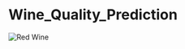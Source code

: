 # Wine_Quality_Prediction

![Red Wine](https://user-images.githubusercontent.com/66428890/148176330-bda66c18-446b-4a2c-bde4-65cca011f97d.jpg)
